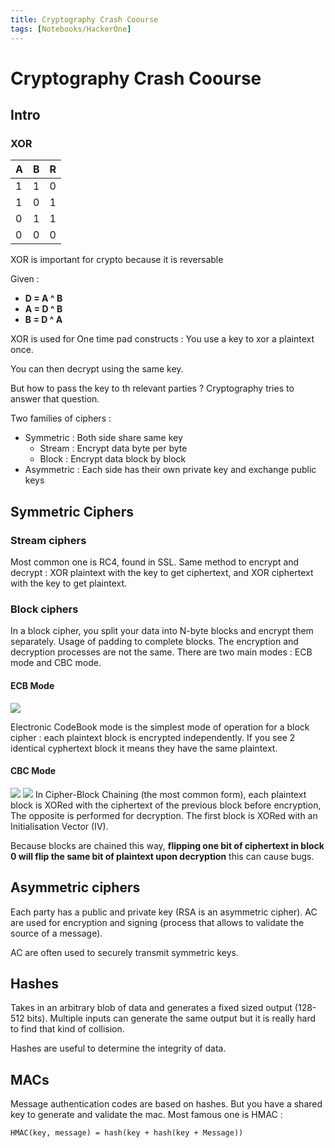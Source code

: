 ```yaml
---
title: Cryptography Crash Coourse
tags: [Notebooks/HackerOne]
---
```


# Cryptography Crash Coourse
## Intro
### XOR

A  | B  | R
--- |--- |---
1 | 1 | 0
1 | 0 | 1
0 | 1 | 1
0 | 0 | 0

XOR is important for crypto because it is reversable

Given : 
* **D = A ^ B**
* **A = D ^ B**
* **B = D ^ A**

XOR is used for One time pad constructs : You use a key to xor a plaintext once. 

You can then decrypt using the same key.

But how to pass the key to th relevant parties ? Cryptography tries to answer that question.

Two families of ciphers :

* Symmetric : Both side share same key
  * Stream : Encrypt data byte per byte
  * Block : Encrypt data block by block
* Asymmetric : Each side has their own private key and exchange public keys
## Symmetric Ciphers

### Stream ciphers

Most common one is RC4, found in SSL. Same method to encrypt and decrypt : XOR plaintext with the key to get ciphertext, and XOR ciphertext with the key to get plaintext.

### Block ciphers

In a block cipher, you split your data into N-byte blocks and encrypt them separately. Usage of padding to complete blocks. The encryption and decryption processes are not the same. There are two main modes : ECB mode and CBC mode.

#### ECB Mode
![](https://upload.wikimedia.org/wikipedia/commons/thumb/d/d6/ECB_encryption.svg/1202px-ECB_encryption.svg.png)

Electronic CodeBook mode is the simplest mode of operation 
for a block cipher : each plaintext block is encrypted independently. If you see 2 identical cyphertext block it means they have the same plaintext.

#### CBC Mode
![](https://upload.wikimedia.org/wikipedia/commons/thumb/8/80/CBC_encryption.svg/1202px-CBC_encryption.svg.png)
![](https://upload.wikimedia.org/wikipedia/commons/thumb/2/2a/CBC_decryption.svg/1202px-CBC_decryption.svg.png)
In Cipher-Block Chaining (the most common form), each plaintext block is XORed with the ciphertext of the previous block before encryption, The opposite is performed for decryption. The first block is XORed with an Initialisation Vector (IV).

Because blocks are chained this way, **flipping one bit of ciphertext in block 0 will flip the same bit of plaintext upon decryption** this can cause bugs.

## Asymmetric ciphers

Each party has a public and private key (RSA is an asymmetric cipher). AC are used for encryption and signing (process that allows to validate the source of a message).

AC are often used to securely transmit symmetric keys. 

## Hashes 

Takes in an arbitrary blob of data and generates a fixed sized output (128-512 bits). Multiple inputs can generate the same output but it is really hard to find that kind of collision.

Hashes are useful to determine the integrity of data.

## MACs

Message authentication codes are based on hashes. But you have a shared key to generate and validate the mac. Most famous one is HMAC :

`HMAC(key, message) = hash(key + hash(key + Message))`
